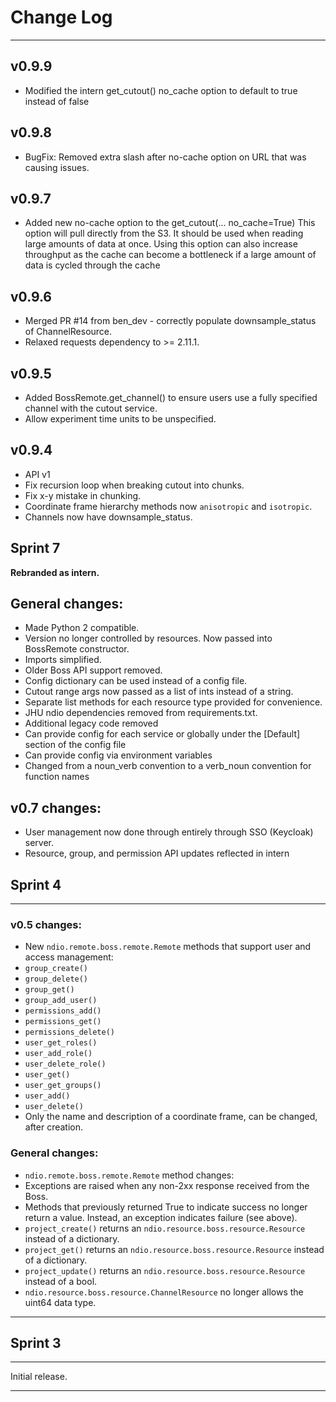 # Change Log
____________
## v0.9.9
* Modified the intern get_cutout() no_cache option to default to true instead of false

## v0.9.8
* BugFix: Removed extra slash after no-cache option on URL that was causing issues.

## v0.9.7
* Added new no-cache option to the get_cutout(... no_cache=True)  This option will pull directly from the S3.  It should be used when reading large amounts of data at once.  Using this option can also increase throughput as the cache can become a bottleneck if a large amount of data is cycled through the cache

## v0.9.6
* Merged PR #14 from ben_dev - correctly populate downsample_status of ChannelResource.
* Relaxed requests dependency to >= 2.11.1.

## v0.9.5
* Added BossRemote.get_channel() to ensure users use a fully specified channel with the cutout service.
* Allow experiment time units to be unspecified.

## v0.9.4
* API v1
* Fix recursion loop when breaking cutout into chunks.
* Fix x-y mistake in chunking.
* Coordinate frame hierarchy methods now `anisotropic` and `isotropic`.
* Channels now have downsample_status.

## Sprint 7

**Rebranded as intern.**

## General changes:
* Made Python 2 compatible.
* Version no longer controlled by resources.  Now passed into BossRemote constructor.
* Imports simplified.
* Older Boss API support removed.
* Config dictionary can be used instead of a config file.
* Cutout range args now passed as a list of ints instead of a string.
* Separate list methods for each resource type provided for convenience.
* JHU ndio dependencies removed from requirements.txt.
* Additional legacy code removed
* Can provide config for each service or globally under the [Default] section of the config file
* Can provide config via environment variables
* Changed from a noun\_verb convention to a verb\_noun convention for function names

## v0.7 changes:
* User management now done through entirely through SSO (Keycloak) server.
* Resource, group, and permission API updates reflected in intern

## Sprint 4
___________

### v0.5 changes:
* New `ndio.remote.boss.remote.Remote` methods that support user and access management:
 * `group_create()`
 * `group_delete()`
 * `group_get()`
 * `group_add_user()`
 * `permissions_add()`
 * `permissions_get()`
 * `permissions_delete()`
 * `user_get_roles()`
 * `user_add_role()`
 * `user_delete_role()`
 * `user_get()`
 * `user_get_groups()`
 * `user_add()`
 * `user_delete()`
* Only the name and description of a coordinate frame, can be changed, after creation.

### General changes:
* `ndio.remote.boss.remote.Remote` method changes:
 * Exceptions are raised when any non-2xx response received from the Boss.
 * Methods that previously returned True to indicate success no longer return a value.  Instead, an exception indicates failure (see above).
 * `project_create()` returns an `ndio.resource.boss.resource.Resource` instead of a dictionary.
 * `project_get()` returns an `ndio.resource.boss.resource.Resource` instead of a dictionary.
 * `project_update()` returns an `ndio.resource.boss.resource.Resource` instead of a bool.
* `ndio.resource.boss.resource.ChannelResource` no longer allows the uint64 data type.

___________

## Sprint 3
___________

Initial release.

___________
